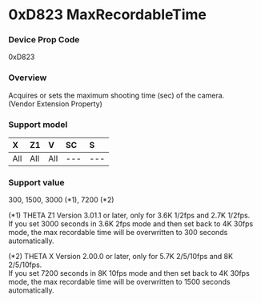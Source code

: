 # 0xD823 MaxRecordableTime

### Device Prop Code

0xD823

### Overview

Acquires or sets the maximum shooting time (sec) of the camera.  
(Vendor Extension Property)

### Support model

| X | Z1 | V | SC | S |
|:--|:--|:--|:--|:--|
| All | All | All | --- | --- |

### Support value

300, 1500, 3000 (*1), 7200 (*2)

(*1) THETA Z1 Version 3.01.1 or later, only for 3.6K 1/2fps and 2.7K 1/2fps.  
If you set 3000 seconds in 3.6K 2fps mode and then set back to 4K 30fps mode, the max recordable time will be overwritten to 300 seconds automatically.

(*2) THETA X Version 2.00.0 or later, only for 5.7K 2/5/10fps and 8K 2/5/10fps.  
If you set 7200 seconds in 8K 10fps mode and then set back to 4K 30fps mode, the max recordable time will be overwritten to 1500 seconds automatically.
